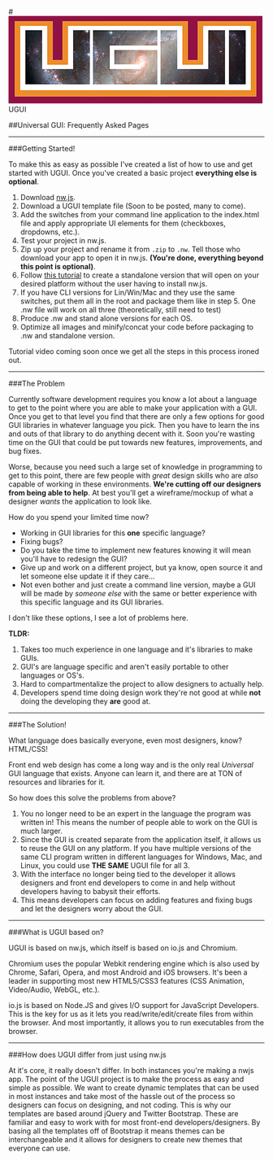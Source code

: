 #![UGUI Logo](_assets/logo/ugui-logo.png "Universal Graphical User Interface") UGUI

##Universal GUI: Frequently Asked Pages

* * *

###Getting Started!

To make this as easy as possible I've created a list of how to use and get started with UGUI. Once you've created a basic project **everything else is optional**.

1. Download [nw.js](http://nwjs.io).
2. Download a UGUI template file (Soon to be posted, many to come).
3. Add the switches from your command line application to the index.html file and apply appropriate UI elements for them (checkboxes, dropdowns, etc.).
4. Test your project in nw.js.
5. Zip up your project and rename it from `.zip` to `.nw`. Tell those who download your app to open it in nw.js. **(You're done, everything beyond this point is optional)**.
6. Follow [this tutorial](https://github.com/nwjs/nw.js/wiki/How-to-package-and-distribute-your-apps) to create a standalone version that will open on your desired platform without the user having to install nw.js.
7. If you have CLI versions for Lin/Win/Mac and they use the same switches, put them all in the root and package them like in step 5. One .nw file will work on all three (theoretically, still need to test)
8. Produce .nw and stand alone versions for each OS.
9. Optimize all images and minify/concat your code before packaging to .nw and standalone version.

Tutorial video coming soon once we get all the steps in this process ironed out.

* * *

###The Problem

Currently software development requires you know a lot about a language to get to the point where you are able to make your application with a GUI. Once you get to that level you find that there are only a few options for good GUI libraries in whatever language you pick. Then you have to learn the ins and outs of that library to do anything decent with it. Soon you're wasting time on the GUI that could be put towards new features, improvements, and bug fixes.

Worse, because you need such a large set of knowledge in programming to get to this point, there are few people with *great* design skills who are *also* capable of working in these environments. **We're cutting off our designers from being able to help**. At best you'll get a wireframe/mockup of what a designer *wants* the application to look like.

How do you spend your limited time now?

 * Working in GUI libraries for this **one** specific language?
 * Fixing bugs?
 * Do you take the time to implement new features knowing it will mean you'll have to redesign the GUI?
 * Give up and work on a different project, but ya know, open source it and let someone else update it if they care...
 * Not even bother and just create a command line version, maybe a GUI will be made by *someone else* with the same or better experience with this specific language and its GUI libraries.

I don't like these options, I see a lot of problems here.

**TLDR:**

1. Takes too much experience in one language and it's libraries to make GUIs.
2. GUI's are language specific and aren't easily portable to other languages or OS's.
3. Hard to compartmentalize the project to allow designers to actually help.
4. Developers spend time doing design work they're not good at while **not** doing the developing they **are** good at.

* * *

###The Solution!

What language does basically everyone, even most designers, know? HTML/CSS!

Front end web design has come a long way and is the only real *Universal* GUI language that exists. Anyone can learn it, and there are at TON of resources and libraries for it.

So how does this solve the problems from above?

1. You no longer need to be an expert in the language the program was written in! This means the number of people able to work on the GUI is much larger.
2. Since the GUI is created separate from the application itself, it allows us to reuse the GUI on any platform. If you have multiple versions of the same CLI program written in different languages for Windows, Mac, and Linux, you could use **THE SAME** UGUI file for all 3.
3. With the interface no longer being tied to the developer it allows designers and front end developers to come in and help without developers having to babysit their efforts.
4. This means developers can focus on adding features and fixing bugs and let the designers worry about the GUI.

* * *

###What is UGUI based on?

UGUI is based on nw.js, which itself is based on io.js and Chromium.

Chromium uses the popular Webkit rendering engine which is also used by Chrome, Safari, Opera, and most Android and iOS browsers. It's been a leader in supporting most new HTML5/CSS3 features (CSS Animation, Video/Audio, WebGL, etc.).

io.js is based on Node.JS and gives I/O support for JavaScript Developers. This is the key for us as it lets you read/write/edit/create files from within the browser. And most importantly, it allows you to run executables from the browser.

* * *

###How does UGUI differ from just using nw.js

At it's core, it really doesn't differ. In both instances you're making a nwjs app. The point of the UGUI project is to make the process as easy and simple as possible. We want to create dynamic templates that can be used in most instances and take most of the hassle out of the process so designers can focus on designing, and not coding. This is why our templates are based around jQuery and Twitter Bootstrap. These are familiar and easy to work with for most front-end developers/designers. By basing all the templates off of Bootstrap it means themes can be interchangeable and it allows for designers to create new themes that everyone can use.
